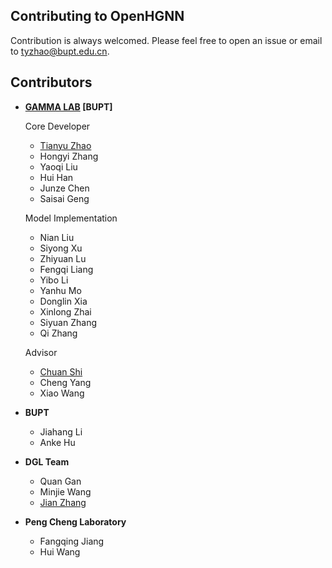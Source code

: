 ## Contributing to OpenHGNN

Contribution is always welcomed. Please feel free to open an issue or email to tyzhao@bupt.edu.cn.

## Contributors

- **[GAMMA LAB](https://github.com/BUPT-GAMMA) [BUPT]**
  
  Core Developer
  
  - [Tianyu Zhao](https://github.com/Theheavens)
  - Hongyi Zhang
  - Yaoqi Liu
  - Hui Han
  - Junze Chen
  - Saisai Geng
  
  Model Implementation
  
  - Nian Liu
  - Siyong Xu
  - Zhiyuan Lu
  - Fengqi Liang
  - Yibo Li
  - Yanhu Mo
  - Donglin Xia
  - Xinlong Zhai
  - Siyuan Zhang
  - Qi Zhang
  
  Advisor
  
  - [Chuan Shi](http://shichuan.org/)
  - Cheng Yang
  - Xiao Wang

- **BUPT**
  
  - Jiahang Li
  - Anke Hu

- **DGL Team**
  
  - Quan Gan
  - Minjie Wang
  - [Jian Zhang](https://github.com/zhjwy9343)

- **Peng Cheng Laboratory**
  
  - Fangqing Jiang
  - Hui Wang
